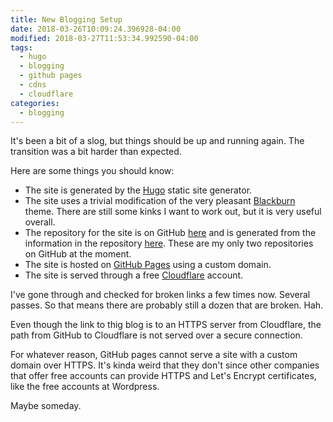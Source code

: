 ```yaml
---
title: New Blogging Setup
date: 2018-03-26T10:09:24.396928-04:00
modified: 2018-03-27T11:53:34.992590-04:00
tags:
  - hugo
  - blogging
  - github pages
  - cdns
  - cloudflare
categories:
  - blogging
---
```


It's been a bit of a slog, but things should be up and running again. The transition was a bit harder than expected.

Here are some things you should know:

- The site is generated by the [Hugo](https://gohugo.io) static site generator.
- The site uses a trivial modification of the very pleasant [Blackburn](https://github.com/yoshiharuyamashita/blackburn) theme. There are still some kinks I want to work out, but it is very useful overall.
- The repository for the site is on GitHub [here](https://github.com/clartaq/clartaq.github.io) and is generated from the information in the repository [here](https://github.com/clartaq/yo-dave-blog). These are my only two repositories on GitHub at the moment.
- The site is hosted on [GitHub Pages](https://pages.github.com) using a custom domain.
- The site is served through a free [Cloudflare](https://www.cloudflare.com) account.

I've gone through and checked for broken links a few times now. Several passes. So that means there are probably still a dozen that are broken. Hah.

Even though the link to thig blog is to an HTTPS server from Cloudflare, the path from GitHub to Cloudflare is not served over a secure connection. 

For whatever reason, GitHub pages cannot serve a site with a custom domain over HTTPS. It's kinda weird that they don't since other companies that offer free accounts can provide HTTPS and Let's Encrypt certificates, like the free accounts at Wordpress.

Maybe someday.

